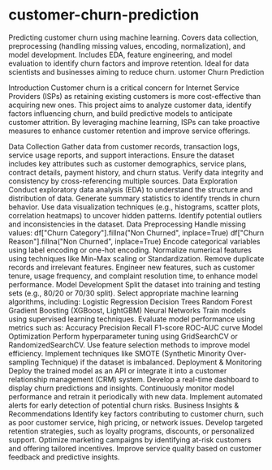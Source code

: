 # customer-churn-prediction
Predicting customer churn using machine learning. Covers data collection, preprocessing (handling missing values, encoding, normalization), and model development. Includes EDA, feature engineering, and model evaluation to identify churn factors and improve retention. Ideal for data scientists and businesses aiming to reduce churn.
ustomer Churn Prediction

Introduction
Customer churn is a critical concern for Internet Service Providers (ISPs) as retaining existing customers is more cost-effective than acquiring new ones. This project aims to analyze customer data, identify factors influencing churn, and build predictive models to anticipate customer attrition. By leveraging machine learning, ISPs can take proactive measures to enhance customer retention and improve service offerings.

Data Collection
Gather data from customer records, transaction logs, service usage reports, and support interactions.
Ensure the dataset includes key attributes such as customer demographics, service plans, contract details, payment history, and churn status.
Verify data integrity and consistency by cross-referencing multiple sources.
Data Exploration
Conduct exploratory data analysis (EDA) to understand the structure and distribution of data.
Generate summary statistics to identify trends in churn behavior.
Use data visualization techniques (e.g., histograms, scatter plots, correlation heatmaps) to uncover hidden patterns.
Identify potential outliers and inconsistencies in the dataset.
Data Preprocessing
Handle missing values:
df["Churn Category"].fillna("Non Churned", inplace=True)
df["Churn Reason"].fillna("Non Churned", inplace=True)
Encode categorical variables using label encoding or one-hot encoding.
Normalize numerical features using techniques like Min-Max scaling or Standardization.
Remove duplicate records and irrelevant features.
Engineer new features, such as customer tenure, usage frequency, and complaint resolution time, to enhance model performance.
Model Development
Split the dataset into training and testing sets (e.g., 80/20 or 70/30 split).
Select appropriate machine learning algorithms, including:
Logistic Regression
Decision Trees
Random Forest
Gradient Boosting (XGBoost, LightGBM)
Neural Networks
Train models using supervised learning techniques.
Evaluate model performance using metrics such as:
Accuracy
Precision
Recall
F1-score
ROC-AUC curve
Model Optimization
Perform hyperparameter tuning using GridSearchCV or RandomizedSearchCV.
Use feature selection methods to improve model efficiency.
Implement techniques like SMOTE (Synthetic Minority Over-sampling Technique) if the dataset is imbalanced.
Deployment & Monitoring
Deploy the trained model as an API or integrate it into a customer relationship management (CRM) system.
Develop a real-time dashboard to display churn predictions and insights.
Continuously monitor model performance and retrain it periodically with new data.
Implement automated alerts for early detection of potential churn risks.
Business Insights & Recommendations
Identify key factors contributing to customer churn, such as poor customer service, high pricing, or network issues.
Develop targeted retention strategies, such as loyalty programs, discounts, or personalized support.
Optimize marketing campaigns by identifying at-risk customers and offering tailored incentives.
Improve service quality based on customer feedback and predictive insights.
